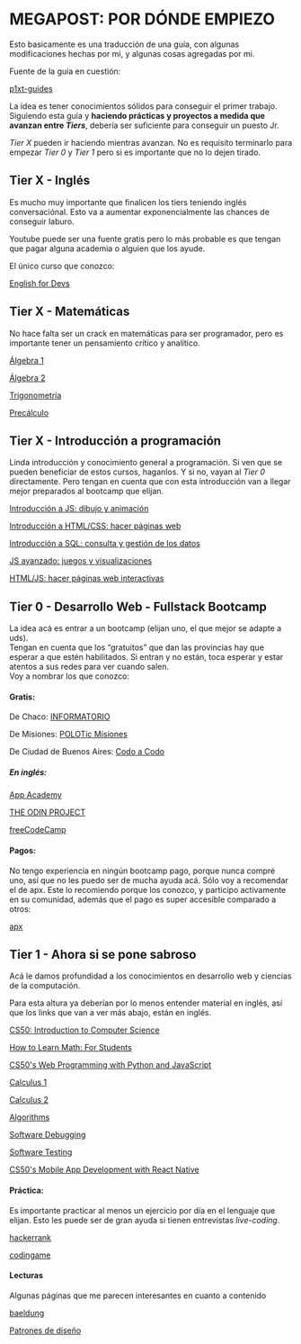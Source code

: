 # MEGAPOST: POR DÓNDE EMPIEZO
Esto basicamente es una traducción de una guía, con algunas modificaciones hechas por mi, y algunas cosas agregadas por mi.

Fuente de la guía en cuestión:

[p1xt-guides](https://github.com/P1xt/p1xt-guides)

La idea es tener conocimientos sólidos para conseguir el primer trabajo.
Siguiendo esta guía y **haciendo prácticas y proyectos a medida que avanzan entre *Tiers***, debería ser suficiente para conseguir un puesto Jr.

*Tier X* pueden ir haciendo mientras avanzan. No es requisito terminarlo para empezar *Tier 0* y *Tier 1* pero si es importante que no lo dejen tirado.

## Tier X - Inglés

Es mucho muy importante que finalicen los tiers teniendo inglés conversaciónal. Esto va a aumentar exponencialmente las chances de conseguir laburo.

Youtube puede ser una fuente gratis pero lo más probable es que tengan que pagar alguna academia o alguien que los ayude.

El único curso que conozco:

[English for Devs](https://apx.school/carreras/eng)

## Tier X - Matemáticas

No hace falta ser un crack en matemáticas para ser programador, pero es importante tener un pensamiento crítico y analítico.

[Álgebra 1](https://es.khanacademy.org/math/algebra)

[Álgebra 2](https://es.khanacademy.org/math/algebra2)

[Trigonometría](https://es.khanacademy.org/math/trigonometry)

[Precálculo](https://es.khanacademy.org/math/precalculus)

## Tier X - Introducción a programación

Linda introducción y conocimiento general a programación.
Si ven que se pueden beneficiar de estos cursos, haganlos. Y si no, vayan al *Tier 0* directamente. Pero tengan en cuenta que con esta introducción van a llegar mejor preparados al bootcamp que elijan.

[Introducción a JS: dibujo y animación](https://es.khanacademy.org/computing/computer-programming/programming)

[Introducción a HTML/CSS: hacer páginas web](https://es.khanacademy.org/computing/computer-programming/html-css)

[Introducción a SQL: consulta y gestión de los datos](https://es.khanacademy.org/computing/computer-programming/sql)

[JS avanzado: juegos y visualizaciones](https://es.khanacademy.org/computing/computer-programming/programming-games-visualizations)

[HTML/JS: hacer páginas web interactivas](https://es.khanacademy.org/computing/computer-programming/html-css-js)

## Tier 0 - Desarrollo Web - Fullstack Bootcamp

La idea acá es entrar a un bootcamp (elijan uno, el que mejor se adapte a uds).  
Tengan en cuenta que los “gratuitos” que dan las provincias hay que esperar a que estén habilitados. Si entran y no están, toca esperar y estar atentos a sus redes para ver cuando salen.  
Voy a nombrar los que conozco:

#### Gratis:
De Chaco: [INFORMATORIO](https://empleo.chaco.gob.ar/informatorio#/)

De Misiones: [POLOTic Misiones](https://polotic.misiones.gob.ar/desarrollo-web-full-stack-con-java/)

De Ciudad de Buenos Aires: [Codo a Codo](https://codoacodo.bue.edu.ar/)

##### En inglés:
[App Academy](https://www.appacademy.io/course/app-academy-open)

[THE ODIN PROJECT](https://www.theodinproject.com/)

[freeCodeCamp](https://www.freecodecamp.org/)

#### Pagos:
No tengo experiencia en ningún bootcamp pago, porque nunca compré uno, así que no les puedo ser de mucha ayuda acá.
Sólo voy a recomendar el de apx. 
Este lo recomiendo porque los conozco, y participo activamente en su comunidad, además que el pago es super accesible comparado a otros:

[apx](https://apx.school/)

## Tier 1 - Ahora si se pone sabroso

Acá le damos profundidad a los conocimientos en desarrollo web y ciencias de la computación.

Para esta altura ya deberían por lo menos entender material en inglés, así que los links que van a ver más abajo, están en inglés.

[CS50: Introduction to Computer Science](https://www.edx.org/course/introduction-computer-science-harvardx-cs50x)

[How to Learn Math: For Students](https://www.edx.org/course/how-to-learn-math-for-students-2)

[CS50's Web Programming with Python and JavaScript](https://www.edx.org/course/cs50s-web-programming-with-python-and-javascript)

[Calculus 1](https://www.khanacademy.org/math/calculus-1)

[Calculus 2](https://www.khanacademy.org/math/calculus-2)

[Algorithms](https://www.khanacademy.org/computing/computer-science/algorithms)

[Software Debugging](https://www.udacity.com/course/software-debugging--cs259)

[Software Testing](https://www.udacity.com/course/software-testing--cs258)

[CS50's Mobile App Development with React Native](https://www.edx.org/course/cs50s-mobile-app-development-with-react-native)



#### Práctica:

Es importante practicar al menos un ejercicio por día en el lenguaje que elijan.
Esto les puede ser de gran ayuda si tienen entrevistas *live-coding*.

[hackerrank](https://www.hackerrank.com/)

[codingame](https://www.codingame.com/)

#### Lecturas
Algunas páginas que me parecen interesantes en cuanto a contenido

[baeldung](https://www.baeldung.com/)

[Patrones de diseño](https://refactoring.guru/es/design-patterns)